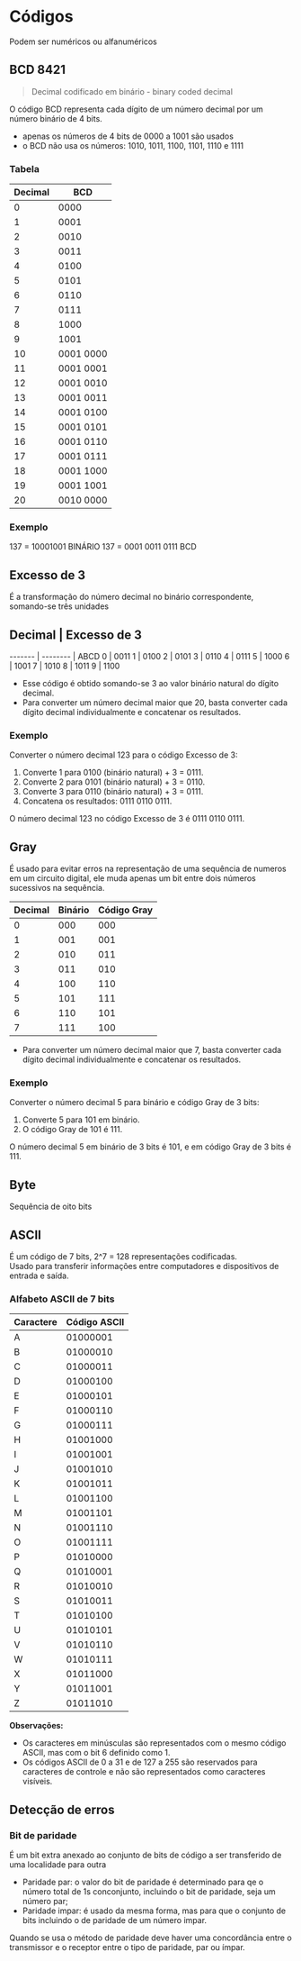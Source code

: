 # Códigos
Podem ser numéricos ou alfanuméricos

## BCD 8421
> Decimal codificado em binário - binary coded decimal

O código BCD representa cada dígito de um número decimal por um número binário de 4 bits.

- apenas os números de 4 bits de 0000 a 1001 são usados
- o BCD não usa os números: 1010, 1011, 1100, 1101, 1110 e 1111

### Tabela

Decimal | BCD
------- | --------
0 | 0000
1 | 0001
2 | 0010
3 | 0011
4 | 0100
5 | 0101
6 | 0110
7 | 0111
8 | 1000
9 | 1001
10 | 0001 0000
11 | 0001 0001
12 | 0001 0010
13 | 0001 0011
14 | 0001 0100
15 | 0001 0101
16 | 0001 0110
17 | 0001 0111
18 | 0001 1000
19 | 0001 1001
20 | 0010 0000

### Exemplo
137 = 10001001 BINÁRIO
137 = 0001 0011 0111 BCD

## Excesso de 3
É a transformação do número decimal no binário correspondente, somando-se três unidades

## Decimal | Excesso de 3
------- | --------
  | ABCD
0 | 0011
1 | 0100
2 | 0101
3 | 0110
4 | 0111
5 | 1000
6 | 1001
7 | 1010
8 | 1011
9 | 1100

* Esse código é obtido somando-se 3 ao valor binário natural do dígito decimal.
* Para converter um número decimal maior que 20, basta converter cada dígito decimal individualmente e concatenar os resultados.

### Exemplo

Converter o número decimal 123 para o código Excesso de 3:

1. Converte 1 para 0100 (binário natural) + 3 = 0111.
2. Converte 2 para 0101 (binário natural) + 3 = 0110.
3. Converte 3 para 0110 (binário natural) + 3 = 0111.
4. Concatena os resultados: 0111 0110 0111.

O número decimal 123 no código Excesso de 3 é 0111 0110 0111.

## Gray
É usado para evitar erros na representação de uma sequência de numeros em um circuito digital, ele muda apenas um bit entre dois números sucessivos na sequência.

Decimal | Binário | Código Gray
------- | -------- | --------
0 | 000 | 000
1 | 001 | 001
2 | 010 | 011
3 | 011 | 010
4 | 100 | 110
5 | 101 | 111
6 | 110 | 101
7 | 111 | 100

* Para converter um número decimal maior que 7, basta converter cada dígito decimal individualmente e concatenar os resultados.

### Exemplo

Converter o número decimal 5 para binário e código Gray de 3 bits:

1. Converte 5 para 101 em binário.
2. O código Gray de 101 é 111.

O número decimal 5 em binário de 3 bits é 101, e em código Gray de 3 bits é 111.

## Byte
Sequência de oito bits

## ASCII
É um código de 7 bits, 2^7 = 128 representações codificadas.</br>
Usado para transferir informações entre computadores e dispositivos de entrada e saída.

### Alfabeto ASCII de 7 bits

| Caractere | Código ASCII |
|---|---|
| A | 01000001 |
| B | 01000010 |
| C | 01000011 |
| D | 01000100 |
| E | 01000101 |
| F | 01000110 |
| G | 01000111 |
| H | 01001000 |
| I | 01001001 |
| J | 01001010 |
| K | 01001011 |
| L | 01001100 |
| M | 01001101 |
| N | 01001110 |
| O | 01001111 |
| P | 01010000 |
| Q | 01010001 |
| R | 01010010 |
| S | 01010011 |
| T | 01010100 |
| U | 01010101 |
| V | 01010110 |
| W | 01010111 |
| X | 01011000 |
| Y | 01011001 |
| Z | 01011010 |

**Observações:**

* Os caracteres em minúsculas são representados com o mesmo código ASCII, mas com o bit 6 definido como 1.
* Os códigos ASCII de 0 a 31 e de 127 a 255 são reservados para caracteres de controle e não são representados como caracteres visíveis.

## Detecção de erros

### Bit de paridade
É um bit extra anexado ao conjunto de bits de código a ser transferido de uma localidade para outra

- Paridade par: o valor do bit de paridade é determinado para qe o número total de 1s conconjunto, incluindo o bit de paridade, seja um número par;
- Paridade impar: é usado da mesma forma, mas para que o conjunto de bits incluindo o de paridade de um número impar.

Quando se usa o método de paridade deve haver uma concordância entre o transmissor e o receptor entre o tipo de paridade, par ou ímpar.